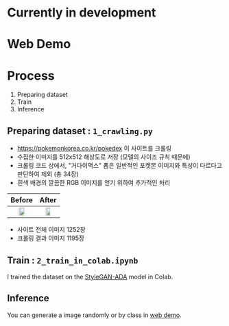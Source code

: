 # Currently in development 

# Web Demo

# Process
1. Preparing dataset
2. Train
3. Inference

## Preparing dataset : `1_crawling.py`
- https://pokemonkorea.co.kr/pokedex 이 사이트를 크롤링
- 수집한 이미지를 512x512 해상도로 저장 (모델의 사이즈 규칙 때문에)
- 크롤링 코드 상에서, "거다이맥스" 폼은 일반적인 포켓몬 이미지와 특성이 다르다고 판단하여 제외 (총 34장)
- 흰색 배경의 깔끔한 RGB 이미지를 얻기 위하여 추가적인 처리

|Before|After|
|:---:|:---:|
|<img src="https://github.com/gibiee/pokemon-generator/assets/37574274/04b9914e-56e6-43b2-a5cb-61aff138fadd" width="50%" />|<img src="https://github.com/gibiee/pokemon-generator/assets/37574274/bfb17068-9ae3-4b08-8b69-731a1a6efd7f" width="50%" />|

- 사이트 전체 이미지 1252장
- 크롤링 결과 이미지 1195장


## Train : `2_train_in_colab.ipynb`
I trained the dataset on the [StyleGAN-ADA](https://github.com/NVlabs/stylegan2-ada-pytorch.git) model in Colab.  


## Inference
You can generate a image randomly or by class in [web demo](#web-demo).

